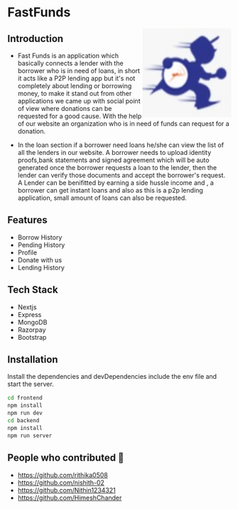 # FastFunds

<img align="right" width="200" height="200" title="ParkCapsule" src="https://github.com/nishith-02/FastFunds/blob/main/fastfunds_frontend/public/logo.jpeg"/>

## Introduction


- Fast Funds is an application which basically connects a lender with the borrower who is in need of loans, in short it acts 
like a P2P lending app but it's not completely about lending or borrowing money, to make it stand out from other applications 
we came up with social point of view where donations can be requested for a good cause. With the help of our website an organization who is in need of funds can request for a donation. 
    
- In the loan section if a borrower need loans he/she can view the list of all the lenders in our website.
A borrower needs to upload identity proofs,bank statements and signed agreement which will be auto generated once 
the borrower requests a loan to the lender, then the lender can verify those documents and accept the borrower's request.
A Lender can be benifitted by earning a side hussle income and , a borrower can get instant loans 
and also as this is a p2p lending application, small amount of loans can also be requested.



## Features

- Borrow History
- Pending History
- Profile
- Donate with us
- Lending History

## Tech Stack

- Nextjs
- Express
- MongoDB
- Razorpay
- Bootstrap



## Installation

Install the dependencies and devDependencies include the env file and start the server.

```sh
cd frontend
npm install
npm run dev
cd backend
npm install
npm run server
```

## People who contributed 🤝

- https://github.com/rithika0508
- https://github.com/nishith-02
- https://github.com/Nithin1234321
- https://github.com/HimeshChander
